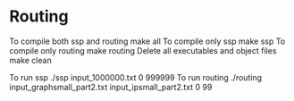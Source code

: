 # Routing

To compile both ssp and routing 
	make all
To compile only ssp
	make ssp
To compile only routing 
	make routing 
Delete all executables and object files 
	make clean 

To run ssp
	./ssp input_1000000.txt 0 999999
To run routing 
	./routing input_graphsmall_part2.txt input_ipsmall_part2.txt 0 99
